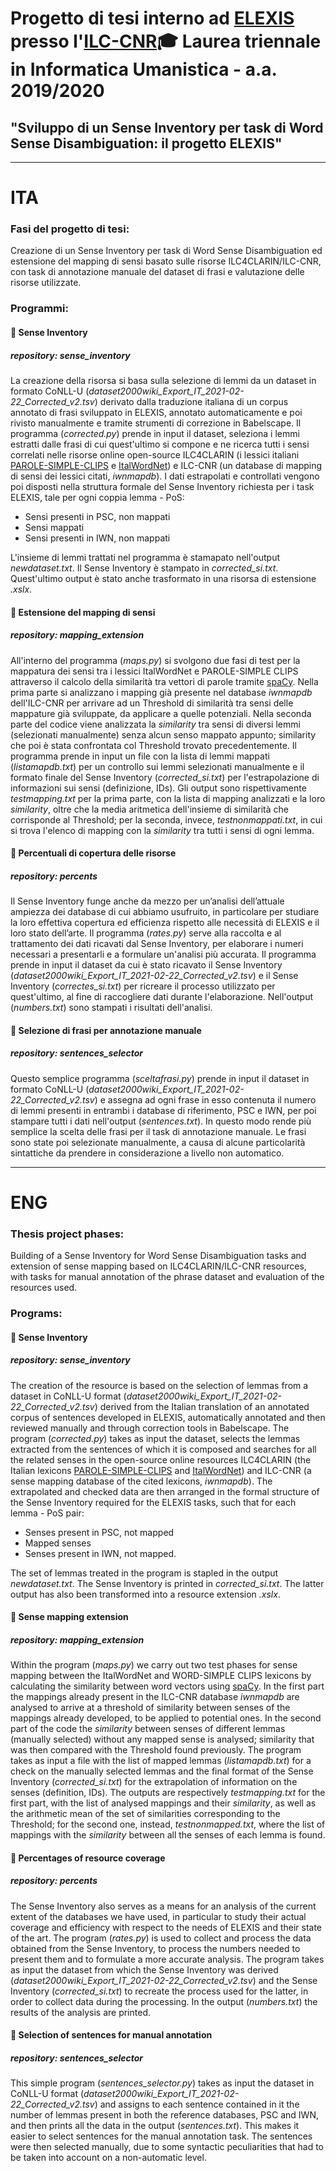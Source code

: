 # Progetto di tesi interno ad [ELEXIS](https://elex.is/) presso l'[ILC-CNR](https://github.com/cnr-ilc)🎓 Laurea triennale in Informatica Umanistica - a.a. 2019/2020

## "Sviluppo di un Sense Inventory per task di Word Sense Disambiguation: il progetto ELEXIS"

---

# ITA

### Fasi del progetto di tesi:
Creazione di un Sense Inventory per task di Word Sense Disambiguation ed estensione del mapping di sensi basato sulle risorse ILC4CLARIN/ILC-CNR, con task di annotazione manuale del dataset di frasi e valutazione delle risorse utilizzate. 

### Programmi:

#### 📍 Sense Inventory
##### repository: *sense_inventory*
La creazione della risorsa si basa sulla selezione di lemmi da un dataset in formato CoNLL-U (*dataset2000wiki_Export_IT_2021-02-22_Corrected_v2.tsv*) derivato dalla traduzione italiana di un corpus annotato di frasi sviluppato in ELEXIS, annotato automaticamente e poi rivisto manualmente e tramite strumenti di correzione in Babelscape.
Il programma (*corrected.py*) prende in input il dataset, seleziona i lemmi estratti dalle frasi di cui quest'ultimo si compone e ne ricerca tutti i sensi correlati nelle risorse online open-source ILC4CLARIN (i lessici italiani [PAROLE-SIMPLE-CLIPS](https://dspace-clarin-it.ilc.cnr.it/repository/xmlui/handle/20.500.11752/ILC-88?show=full) e [ItalWordNet](https://dspace-clarin-it.ilc.cnr.it/repository/xmlui/handle/20.500.11752/ILC-62)) e ILC-CNR (un database di mapping di sensi dei lessici citati, *iwnmapdb*). 
I dati estrapolati e controllati vengono poi disposti nella struttura formale del Sense Inventory richiesta per i task ELEXIS, tale per ogni coppia lemma - PoS:
* Sensi presenti in PSC, non mappati
* Sensi mappati
* Sensi presenti in IWN, non mappati

L'insieme di lemmi trattati nel programma è stamapato nell'output *newdataset.txt*.
Il Sense Inventory è stampato in *corrected_si.txt*. Quest'ultimo output è stato anche trasformato in una risorsa di estensione *.xslx*.

#### 📍 Estensione del mapping di sensi
##### repository: *mapping_extension*
All'interno del programma (*maps.py*) si svolgono due fasi di test per la mappatura dei sensi tra i lessici ItalWordNet e PAROLE-SIMPLE CLIPS attraverso il calcolo della similarità tra vettori di parole tramite [spaCy](https://github.com/explosion/spaCy). Nella prima parte si analizzano i mapping già presente nel database *iwnmapdb* dell'ILC-CNR per arrivare ad un Threshold di similarità tra sensi delle mappature già sviluppate, da applicare a quelle potenziali. Nella seconda parte del codice viene analizzata la *similarity* tra sensi di diversi lemmi (selezionati manualmente) senza alcun senso mappato appunto; similarity che poi è stata confrontata col Threshold trovato precedentemente.
Il programma prende in input un file con la lista di lemmi mappati (*listamapdb.txt*) per un controllo sui lemmi selezionati manualmente e il formato finale del Sense Inventory (*corrected_si.txt*) per l'estrapolazione di informazioni sui sensi (definizione, IDs). Gli output sono rispettivamente *testmapping.txt* per la prima parte, con la lista di mapping analizzati e la loro *similarity*, oltre che la media aritmetica dell'insieme di similarità che corrisponde al Threshold; per la seconda, invece, *testnonmappati.txt*, in cui si trova l'elenco di mapping con la *similarity* tra tutti i sensi di ogni lemma. 

#### 📍 Percentuali di copertura delle risorse 
##### repository: *percents*
Il Sense Inventory funge anche da mezzo per un’analisi dell’attuale ampiezza dei database di cui abbiamo usufruito, in particolare per studiare la loro effettiva copertura ed efficienza rispetto alle necessità di ELEXIS e il loro stato dell’arte. Il programma (*rates.py*) serve alla raccolta e al trattamento dei dati ricavati dal Sense Inventory, per elaborare i numeri necessari a presentarli e a formulare un'analisi più accurata.
Il programma prende in input il dataset da cui è stato ricavato il Sense Inventory (*dataset2000wiki_Export_IT_2021-02-22_Corrected_v2.tsv*) e il Sense Inventory (*correctes_si.txt*) per ricreare il processo utilizzato per quest'ultimo, al fine di raccogliere dati durante l'elaborazione. Nell'output (*numbers.txt*) sono stampati i risultati dell'analisi.

#### 📍 Selezione di frasi per annotazione manuale
##### repository: *sentences_selector*
Questo semplice programma (*sceltafrasi.py*) prende in input il dataset in formato CoNLL-U (*dataset2000wiki_Export_IT_2021-02-22_Corrected_v2.tsv*) e assegna ad ogni frase in esso contenuta il numero di lemmi presenti in entrambi i database di riferimento, PSC e IWN, per poi stampare tutti i dati nell'output (*sentences.txt*). In questo modo rende più semplice la scelta delle frasi per il task di annotazione manuale. Le frasi sono state poi selezionate manualmente, a causa di alcune particolarità sintattiche da prendere in considerazione a livello non automatico.

---

# ENG

### Thesis project phases:
Building of a Sense Inventory for Word Sense Disambiguation tasks and extension of sense mapping based on ILC4CLARIN/ILC-CNR resources, with tasks for manual annotation of the phrase dataset and evaluation of the resources used. 

### Programs:

#### 📍 Sense Inventory
##### repository: *sense_inventory*
The creation of the resource is based on the selection of lemmas from a dataset in CoNLL-U format (*dataset2000wiki_Export_IT_2021-02-22_Corrected_v2.tsv*) derived from the Italian translation of an annotated corpus of sentences developed in ELEXIS, automatically annotated and then reviewed manually and through correction tools in Babelscape.
The program (*corrected.py*) takes as input the dataset, selects the lemmas extracted from the sentences of which it is composed and searches for all the related senses in the open-source online resources ILC4CLARIN (the Italian lexicons [PAROLE-SIMPLE-CLIPS](https://dspace-clarin-it.ilc.cnr.it/repository/xmlui/handle/20.500.11752/ILC-88?show=full) and [ItalWordNet](https://dspace-clarin-it.ilc.cnr.it/repository/xmlui/handle/20.500.11752/ILC-62)) and ILC-CNR (a sense mapping database of the cited lexicons, *iwnmapdb*). 
The extrapolated and checked data are then arranged in the formal structure of the Sense Inventory required for the ELEXIS tasks, such that for each lemma - PoS pair:
* Senses present in PSC, not mapped
* Mapped senses
* Senses present in IWN, not mapped.

The set of lemmas treated in the program is stapled in the output *newdataset.txt*.
The Sense Inventory is printed in *corrected_si.txt*. The latter output has also been transformed into a resource extension *.xslx*.

#### 📍 Sense mapping extension
##### repository: *mapping_extension*
Within the program (*maps.py*) we carry out two test phases for sense mapping between the ItalWordNet and WORD-SIMPLE CLIPS lexicons by calculating the similarity between word vectors using [spaCy](https://github.com/explosion/spaCy). In the first part the mappings already present in the ILC-CNR database *iwnmapdb* are analysed to arrive at a threshold of similarity between senses of the mappings already developed, to be applied to potential ones. In the second part of the code the *similarity* between senses of different lemmas (manually selected) without any mapped sense is analysed; similarity that was then compared with the Threshold found previously.
The program takes as input a file with the list of mapped lemmas (*listamapdb.txt*) for a check on the manually selected lemmas and the final format of the Sense Inventory (*corrected_si.txt*) for the extrapolation of information on the senses (definition, IDs). The outputs are respectively *testmapping.txt* for the first part, with the list of analysed mappings and their *similarity*, as well as the arithmetic mean of the set of similarities corresponding to the Threshold; for the second one, instead, *testnonmapped.txt*, where the list of mappings with the *similarity* between all the senses of each lemma is found. 

#### 📍 Percentages of resource coverage 
##### repository: *percents*
The Sense Inventory also serves as a means for an analysis of the current extent of the databases we have used, in particular to study their actual coverage and efficiency with respect to the needs of ELEXIS and their state of the art. The program (*rates.py*) is used to collect and process the data obtained from the Sense Inventory, to process the numbers needed to present them and to formulate a more accurate analysis.
The program takes as input the dataset from which the Sense Inventory was derived (*dataset2000wiki_Export_IT_2021-02-22_Corrected_v2.tsv*) and the Sense Inventory (*corrected_si.txt*) to recreate the process used for the latter, in order to collect data during the processing. In the output (*numbers.txt*) the results of the analysis are printed.

#### 📍 Selection of sentences for manual annotation
##### repository: *sentences_selector*
This simple program (*sentences_selector.py*) takes as input the dataset in CoNLL-U format (*dataset2000wiki_Export_IT_2021-02-22_Corrected_v2.tsv*) and assigns to each sentence contained in it the number of lemmas present in both the reference databases, PSC and IWN, and then prints all the data in the output (*sentences.txt*). This makes it easier to select sentences for the manual annotation task. The sentences were then selected manually, due to some syntactic peculiarities that had to be taken into account on a non-automatic level.

